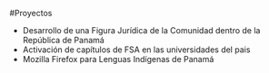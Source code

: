 #Proyectos

* Desarrollo de una Figura Jurídica de la Comunidad dentro de la República de Panamá
* Activación de capítulos de FSA en las universidades del pais
* Mozilla Firefox para Lenguas Indígenas de Panamá
